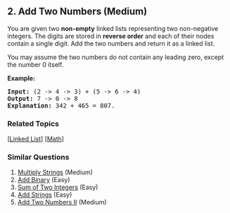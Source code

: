 <!--|This file generated by command(leetcode description); DO NOT EDIT.    |-->
<!--+----------------------------------------------------------------------+-->
<!--|@author    Openset <openset.wang@gmail.com>                           |-->
<!--|@link      https://github.com/openset                                 |-->
<!--|@home      https://github.com/openset/leetcode                        |-->
<!--+----------------------------------------------------------------------+-->

## 2. Add Two Numbers (Medium)

<p>You are given two <b>non-empty</b> linked lists representing two non-negative integers. The digits are stored in <b>reverse order</b> and each of their nodes contain a single digit. Add the two numbers and return it as a linked list.</p>

<p>You may assume the two numbers do not contain any leading zero, except the number 0 itself.</p>

<p><b>Example:</b></p>

<pre>
<b>Input:</b> (2 -&gt; 4 -&gt; 3) + (5 -&gt; 6 -&gt; 4)
<b>Output:</b> 7 -&gt; 0 -&gt; 8
<b>Explanation:</b> 342 + 465 = 807.
</pre>


### Related Topics
[[Linked List](https://github.com/openset/leetcode/tree/master/tag/linked-list/README.md)] [[Math](https://github.com/openset/leetcode/tree/master/tag/math/README.md)] 

### Similar Questions
  1. [Multiply Strings](https://github.com/openset/leetcode/tree/master/problems/multiply-strings) (Medium)
  1. [Add Binary](https://github.com/openset/leetcode/tree/master/problems/add-binary) (Easy)
  1. [Sum of Two Integers](https://github.com/openset/leetcode/tree/master/problems/sum-of-two-integers) (Easy)
  1. [Add Strings](https://github.com/openset/leetcode/tree/master/problems/add-strings) (Easy)
  1. [Add Two Numbers II](https://github.com/openset/leetcode/tree/master/problems/add-two-numbers-ii) (Medium)
